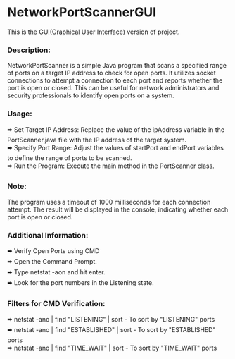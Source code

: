 # NetworkPortScannerGUI

This is the GUI(Graphical User Interface) version of project.

### Description:<br>
NetworkPortScanner is a simple Java program that scans a specified range of ports on a target IP address to check for open ports. It utilizes socket connections to attempt a connection to each port and reports whether the port is open or closed. This can be useful for network administrators and security professionals to identify open ports on a system.

### Usage:<br>
🠮 Set Target IP Address: Replace the value of the ipAddress variable in the PortScanner.java file with the IP address of the target system.<br>
🠮 Specify Port Range: Adjust the values of startPort and endPort variables to define the range of ports to be scanned.<br>
🠮 Run the Program: Execute the main method in the PortScanner class.

### Note:<br>
The program uses a timeout of 1000 milliseconds for each connection attempt. The result will be displayed in the console, indicating whether each port is open or closed.


### Additional Information:<br>
🠮 Verify Open Ports using CMD<br>
🠮 Open the Command Prompt.<br>
🠮 Type netstat -aon and hit enter.<br>
🠮 Look for the port numbers in the Listening state.<br>

### Filters for CMD Verification:<br>
🠮 netstat -ano | find "LISTENING" | sort        - To sort by "LISTENING" ports<br>
🠮 netstat -ano | find "ESTABLISHED" | sort      - To sort by "ESTABLISHED" ports<br>
🠮 netstat -ano | find "TIME_WAIT" | sort        - To sort by "TIME_WAIT" ports<br>
